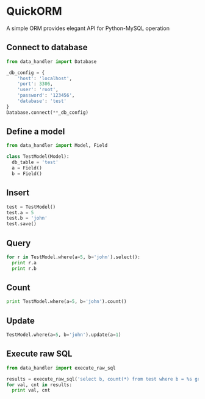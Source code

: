 QuickORM
========

A simple ORM provides elegant API for Python-MySQL operation

Connect to database
-------------------

```python
from data_handler import Database

_db_config = {
    'host': 'localhost',
    'port': 3306,
    'user': 'root',
    'password': '123456',
    'database': 'test'
}
Database.connect(**_db_config)
```

Define a model
--------------

```python
from data_handler import Model, Field

class TestModel(Model):
  db_table = 'test'
  a = Field()
  b = Field()
```

Insert
------

```python
test = TestModel()
test.a = 5
test.b = 'john'
test.save()
```

Query
-----

```python
for r in TestModel.where(a=5, b='john').select():
  print r.a
  print r.b
```

Count
-----

```python
print TestModel.where(a=5, b='john').count()
```

Update
------

```python
TestModel.where(a=5, b='john').update(a=1)
```

Execute raw SQL
---------------

```python
from data_handler import execute_raw_sql

results = execute_raw_sql('select b, count(*) from test where b = %s group by b;', (1,))
for val, cnt in results:
  print val, cnt
```